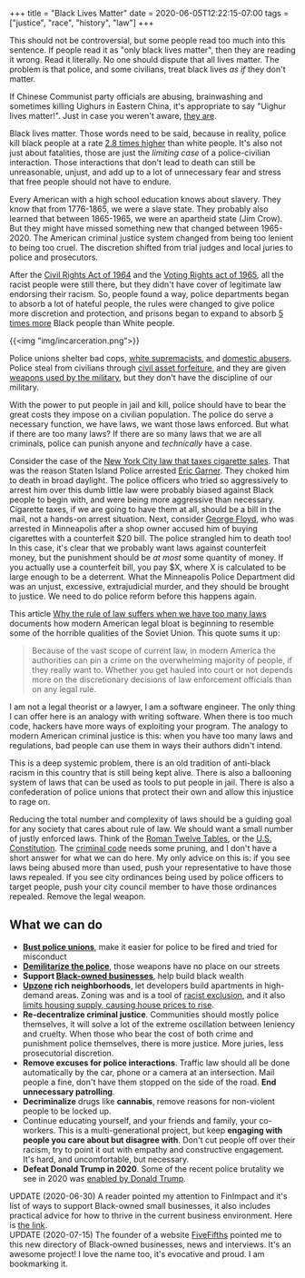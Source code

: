 +++
title = "Black Lives Matter"
date = 2020-06-05T12:22:15-07:00
tags = ["justice", "race", "history", "law"]
+++

This should not be controversial, but some people read too much into this sentence. If people read it as "only black lives matter", then they are reading it wrong. Read it literally. No one should dispute that all lives matter. The problem is that police, and some civilians, treat black lives *as if* they don't matter.

If Chinese Communist party officials are abusing, brainwashing and sometimes killing Uighurs in Eastern China, it's appropriate to say "Uighur lives matter!". Just in case you weren't aware, [they are](https://en.wikipedia.org/wiki/Xinjiang_re-education_camps).

Black lives matter. Those words need to be said, because in reality, police kill black people at a rate [2.8 times higher](https://www.ncbi.nlm.nih.gov/pmc/articles/PMC6080222/) than white people. It's also not just about fatalities, those are just the *limiting case* of a police-civilian interaction. Those interactions that don't lead to death can still be unreasonable, unjust, and add up to a lot of unnecessary fear and stress that free people should not have to endure.

Every American with a high school education knows about slavery. They know that from 1776-1865, we were a slave state. They probably also learned that between 1865-1965, we were an apartheid state (Jim Crow). But they might have missed something new that changed between 1965-2020. The American criminal justice system changed from being too lenient to being too cruel. The discretion shifted from trial judges and local juries to police and prosecutors.

After the [Civil Rights Act of 1964](https://en.wikipedia.org/wiki/Civil_Rights_Act_of_1964) and the [Voting Rights act of 1965](https://en.wikipedia.org/wiki/Voting_Rights_Act_of_1965), all the racist people were still there, but they didn't have cover of legitimate law endorsing their racism. So, people found a way, police departments began to absorb a lot of hateful people, the rules were changed to give police more discretion and protection, and prisons began to expand to absorb [5 times more](https://www.naacp.org/criminal-justice-fact-sheet/) Black people than White people.

{{<img "img/incarceration.png">}}

Police unions shelter bad cops, [white supremacists](https://www.theguardian.com/us-news/2019/dec/13/how-us-law-enforcement-is-failing-to-police-itself), and [domestic abusers](https://theappeal.org/when-police-violence-is-domestic-violence/). Police steal from civilians through [civil asset forfeiture](https://www.aclu.org/issues/criminal-law-reform/reforming-police/asset-forfeiture-abuse), and they are given [weapons used by the military](https://www.aclu.org/issues/criminal-law-reform/reforming-police/police-militarization), but they don't have the discipline of our military.

With the power to put people in jail and kill, police should have to bear the great costs they impose on a civilian population. The police do serve a necessary function, we have laws, we want those laws enforced. But what if there are too many laws? If there are so many laws that we are all criminals, police can punish anyone and *technically* have a case.

Consider the case of the [New York City law that taxes cigarette sales](https://reason.com/2019/08/21/it-wasnt-just-a-chokehold-that-killed-eric-garner/#:~:text=Garner%20was%20arrested%20for%20selling,is%2030%20cents%20a%20pack.). That was the reason Staten Island Police arrested [Eric Garner](https://en.wikipedia.org/wiki/Death_of_Eric_Garner). They choked him to death in broad daylight. The police officers who tried so aggressively to arrest him over this dumb little law were probably biased against Black people to begin with, and were being more aggressive than necessary. Cigarette taxes, if we are going to have them at all, should be a bill in the mail, not a hands-on arrest situation. Next, consider [George Floyd](https://www.nytimes.com/2020/05/31/us/george-floyd-investigation.html), who was arrested in Minneapolis after a shop owner accused him of buying cigarettes with a counterfeit $20 bill. The police strangled him to death too! In this case, it's clear that we probably want laws against counterfeit money, but the punishment should be _at most_ some quantity of money. If you actually use a counterfeit bill, you pay $X, where X is calculated to be large enough to be a deterrent. What the Minneapolis Police Department did was an unjust, excessive, extrajudicial murder, and they should be brought to justice. We need to do police reform before this happens again.

This article [Why the rule of law suffers when we have too many laws](https://www.washingtonpost.com/news/volokh-conspiracy/wp/2017/10/01/why-the-rule-of-law-suffers-when-we-have-too-many-laws/) documents how modern American legal bloat is beginning to resemble some of the horrible qualities of the Soviet Union. This quote sums it up:

> Because of the vast scope of current law, in modern America the authorities can pin a crime on the overwhelming majority of people, if they really want to. Whether you get hauled into court or not depends more on the discretionary decisions of law enforcement officials than on any legal rule.

I am not a legal theorist or a lawyer, I am a software engineer. The only thing I can offer here is an analogy with writing software. When there is too much code, hackers have more ways of exploiting your program. The analogy to modern American criminal justice is this: when you have too many laws and regulations, bad people can use them in ways their authors didn't intend.

This is a deep systemic problem, there is an old tradition of anti-black racism in this country that is still being kept alive. There is also a ballooning system of laws that can be used as tools to put people in jail. There is also a confederation of police unions that protect their own and allow this injustice to rage on.

Reducing the total number and complexity of laws should be a guiding goal for any society that cares about rule of law. We should want a small number of justly enforced laws. Think of the [Roman Twelve Tables](https://en.wikipedia.org/wiki/Twelve_Tables), or the [U.S. Constitution](https://en.wikipedia.org/wiki/Constitution_of_the_United_States). The [criminal code](consistentl://en.wikipedia.org/wiki/Title_18_of_the_United_States_Code#:~:text=The%20Title%20deals%20with%20federal,is%20the%20California%20Penal%20Code.) needs some pruning, and I don't have a short answer for what we can do here. My only advice on this is: if you see laws being abused more than used, push your representative to have those laws repealed. If you see city ordinances being used by police officers to target people, push your city council member to have those ordinances repealed. Remove the legal weapon. 

## What we can do

- [**Bust police unions**](https://reason.com/2020/06/03/its-time-to-bust-police-unions/), make it easier for police to be fired and tried for misconduct
- [**Demilitarize the police**](https://www.joincampaignzero.org/demilitarization), those weapons have no place on our streets
- **Support [Black-owned businesses](https://www.supportblackowned.com/)**, help build black wealth
- **[Upzone](https://housing.wiki/wiki/Upzoning#:~:text=Upzoning%2C%20in%20present%20usage%2C%20means,building%20on%20the%20same%20lot.) rich neighborhoods**, let developers build apartments in high-demand areas. Zoning was and is a tool of [racist exclusion](https://www.nber.org/papers/w20108), and it also [limits housing supply, causing house prices to rise](https://en.wikipedia.org/wiki/Supply_and_demand).
- **Re-decentralize criminal justice**. Communities should mostly police themselves, it will solve a lot of the extreme oscillation between leniency and cruelty. When those who bear the cost of both crime and punishment police themselves, there is more justice. More juries, less prosecutorial discretion.
- **Remove excuses for police interactions**. Traffic law should all be done automatically by the car, phone or a camera at an intersection. Mail people a fine, don't have them stopped on the side of the road. **End unnecessary patrolling**.
- **Decriminalize** drugs like **cannabis**, remove reasons for non-violent people to be locked up.
- Continue educating yourself, and your friends and family, your co-workers. This is a multi-generational project, but keep **engaging with people you care about but disagree with**. Don't cut people off over their racism, try to point it out with empathy and constructive engagement. It's hard, and uncomfortable, but necessary.
- **Defeat Donald Trump in 2020**. Some of the recent police brutality we see in 2020 was [enabled by Donald Trump](https://www.theatlantic.com/ideas/archive/2020/06/chauvin-did-what-trump-asked-him-do/612574/).

<style>
a[href*='finimpact.com']::after { background-image: url("https://www.finimpact.com/wp-content/uploads/2018/01/cropped-finimpact-favicon.png.webp") }
a[href*='fivefifths.co']::after { background-image: url("https://149452217.v2.pressablecdn.com/wp-content/uploads/2020/06/cropped-5_5-2-32x32.png") }
</style>

<div class="green-note">
UPDATE (2020-06-30) A reader pointed my attention to FinImpact and it's list of ways to support Black-owned small businesses, it also includes practical advice for how to thrive in the current business environment. Here is <a href="https://www.finimpact.com/blacklivesmatter-support-black-owned-small-businesses/">the link</a>.
</div> 

<div class="green-note">
UPDATE (2020-07-15) The founder of a website <a href="https://fivefifths.co/">FiveFifths</a> pointed me to this new directory of Black-owned businesses, news and interviews. It's an awesome project! I love the name too, it's evocative and proud. I am bookmarking it.
</div>
